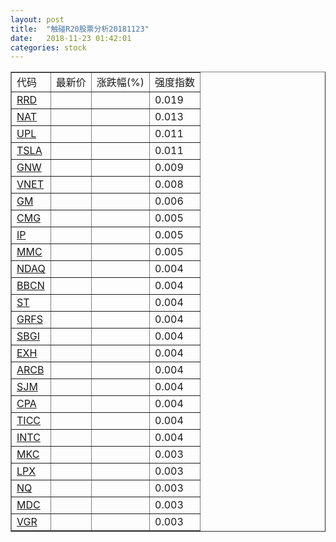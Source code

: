 ```yaml
---
layout: post
title:  "触碰R20股票分析20181123"
date:   2018-11-23 01:42:01
categories: stock
---
```

<script type="text/javascript">
var stockList = []
stockList.push('gb_rrd');
stockList.push('gb_nat');
stockList.push('gb_upl');
stockList.push('gb_tsla');
stockList.push('gb_gnw');
stockList.push('gb_vnet');
stockList.push('gb_gm');
stockList.push('gb_cmg');
stockList.push('gb_ip');
stockList.push('gb_mmc');
stockList.push('gb_ndaq');
stockList.push('gb_bbcn');
stockList.push('gb_st');
stockList.push('gb_grfs');
stockList.push('gb_sbgi');
stockList.push('gb_exh');
stockList.push('gb_arcb');
stockList.push('gb_sjm');
stockList.push('gb_cpa');
stockList.push('gb_ticc');
stockList.push('gb_intc');
stockList.push('gb_mkc');
stockList.push('gb_lpx');
stockList.push('gb_nq');
stockList.push('gb_mdc');
stockList.push('gb_vgr');
</script>

<table border="1">
 <tr>
 <td>代码</td>
  <td>最新价</td>
  <td>涨跌幅(%)</td>
 <td>强度指数</td>
</tr>
  <tr id="rrd"><td><a href="http://stock.finance.sina.com.cn/usstock/quotes/RRD.html" target="_blank">RRD</a></td><td></td><td></td><td>0.019</td></tr>
  <tr id="nat"><td><a href="http://stock.finance.sina.com.cn/usstock/quotes/NAT.html" target="_blank">NAT</a></td><td></td><td></td><td>0.013</td></tr>
  <tr id="upl"><td><a href="http://stock.finance.sina.com.cn/usstock/quotes/UPL.html" target="_blank">UPL</a></td><td></td><td></td><td>0.011</td></tr>
  <tr id="tsla"><td><a href="http://stock.finance.sina.com.cn/usstock/quotes/TSLA.html" target="_blank">TSLA</a></td><td></td><td></td><td>0.011</td></tr>
  <tr id="gnw"><td><a href="http://stock.finance.sina.com.cn/usstock/quotes/GNW.html" target="_blank">GNW</a></td><td></td><td></td><td>0.009</td></tr>
  <tr id="vnet"><td><a href="http://stock.finance.sina.com.cn/usstock/quotes/VNET.html" target="_blank">VNET</a></td><td></td><td></td><td>0.008</td></tr>
  <tr id="gm"><td><a href="http://stock.finance.sina.com.cn/usstock/quotes/GM.html" target="_blank">GM</a></td><td></td><td></td><td>0.006</td></tr>
  <tr id="cmg"><td><a href="http://stock.finance.sina.com.cn/usstock/quotes/CMG.html" target="_blank">CMG</a></td><td></td><td></td><td>0.005</td></tr>
  <tr id="ip"><td><a href="http://stock.finance.sina.com.cn/usstock/quotes/IP.html" target="_blank">IP</a></td><td></td><td></td><td>0.005</td></tr>
  <tr id="mmc"><td><a href="http://stock.finance.sina.com.cn/usstock/quotes/MMC.html" target="_blank">MMC</a></td><td></td><td></td><td>0.005</td></tr>
  <tr id="ndaq"><td><a href="http://stock.finance.sina.com.cn/usstock/quotes/NDAQ.html" target="_blank">NDAQ</a></td><td></td><td></td><td>0.004</td></tr>
  <tr id="bbcn"><td><a href="http://stock.finance.sina.com.cn/usstock/quotes/BBCN.html" target="_blank">BBCN</a></td><td></td><td></td><td>0.004</td></tr>
  <tr id="st"><td><a href="http://stock.finance.sina.com.cn/usstock/quotes/ST.html" target="_blank">ST</a></td><td></td><td></td><td>0.004</td></tr>
  <tr id="grfs"><td><a href="http://stock.finance.sina.com.cn/usstock/quotes/GRFS.html" target="_blank">GRFS</a></td><td></td><td></td><td>0.004</td></tr>
  <tr id="sbgi"><td><a href="http://stock.finance.sina.com.cn/usstock/quotes/SBGI.html" target="_blank">SBGI</a></td><td></td><td></td><td>0.004</td></tr>
  <tr id="exh"><td><a href="http://stock.finance.sina.com.cn/usstock/quotes/EXH.html" target="_blank">EXH</a></td><td></td><td></td><td>0.004</td></tr>
  <tr id="arcb"><td><a href="http://stock.finance.sina.com.cn/usstock/quotes/ARCB.html" target="_blank">ARCB</a></td><td></td><td></td><td>0.004</td></tr>
  <tr id="sjm"><td><a href="http://stock.finance.sina.com.cn/usstock/quotes/SJM.html" target="_blank">SJM</a></td><td></td><td></td><td>0.004</td></tr>
  <tr id="cpa"><td><a href="http://stock.finance.sina.com.cn/usstock/quotes/CPA.html" target="_blank">CPA</a></td><td></td><td></td><td>0.004</td></tr>
  <tr id="ticc"><td><a href="http://stock.finance.sina.com.cn/usstock/quotes/TICC.html" target="_blank">TICC</a></td><td></td><td></td><td>0.004</td></tr>
  <tr id="intc"><td><a href="http://stock.finance.sina.com.cn/usstock/quotes/INTC.html" target="_blank">INTC</a></td><td></td><td></td><td>0.004</td></tr>
  <tr id="mkc"><td><a href="http://stock.finance.sina.com.cn/usstock/quotes/MKC.html" target="_blank">MKC</a></td><td></td><td></td><td>0.003</td></tr>
  <tr id="lpx"><td><a href="http://stock.finance.sina.com.cn/usstock/quotes/LPX.html" target="_blank">LPX</a></td><td></td><td></td><td>0.003</td></tr>
  <tr id="nq"><td><a href="http://stock.finance.sina.com.cn/usstock/quotes/NQ.html" target="_blank">NQ</a></td><td></td><td></td><td>0.003</td></tr>
  <tr id="mdc"><td><a href="http://stock.finance.sina.com.cn/usstock/quotes/MDC.html" target="_blank">MDC</a></td><td></td><td></td><td>0.003</td></tr>
  <tr id="vgr"><td><a href="http://stock.finance.sina.com.cn/usstock/quotes/VGR.html" target="_blank">VGR</a></td><td></td><td></td><td>0.003</td></tr>
</table>
